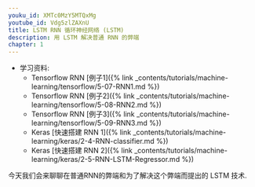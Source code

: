 ```yaml
---
youku_id: XMTc0MzY5MTQxMg
youtube_id: Vdg5zlZAXnU
title: LSTM RNN 循环神经网络 (LSTM)
description: 用 LSTM 解决普通 RNN 的弊端
chapter: 1
---
```



* 学习资料: 
  * Tensorflow RNN [例子1]({% link _contents/tutorials/machine-learning/tensorflow/5-07-RNN1.md %})
  * Tensorflow RNN [例子2]({% link _contents/tutorials/machine-learning/tensorflow/5-08-RNN2.md %})
  * Tensorflow RNN [例子3]({% link _contents/tutorials/machine-learning/tensorflow/5-09-RNN3.md %})
  * Keras [快速搭建 RNN 1]({% link _contents/tutorials/machine-learning/keras/2-4-RNN-classifier.md %})
  * Keras [快速搭建 RNN 2]({% link _contents/tutorials/machine-learning/keras/2-5-RNN-LSTM-Regressor.md %})

今天我们会来聊聊在普通RNN的弊端和为了解决这个弊端而提出的 LSTM 技术.